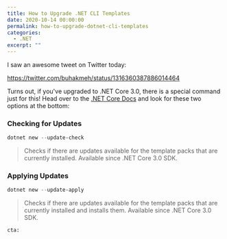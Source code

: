 ```yaml
---
title: How to Upgrade .NET CLI Templates
date: 2020-10-14 00:00:00
permalink: how-to-upgrade-dotnet-cli-templates
categories:
  - .NET
excerpt: ""
---
```


I saw an awesome tweet on Twitter today:

https://twitter.com/buhakmeh/status/1316360387886014464

Turns out, if you've upgraded to .NET Core 3.0, there is a special command just for this!  Head over to the [.NET Core Docs](https://docs.microsoft.com/en-us/dotnet/core/tools/dotnet-new?WT.mc_id=DOP-MVP-4029061) and look for these two options at the bottom:

### Checking for Updates  

```powershell
dotnet new --update-check
```

> Checks if there are updates available for the template packs that are currently installed. Available since .NET Core 3.0 SDK.

### Applying Updates  

```powershell
dotnet new --update-apply
```

> Checks if there are updates available for the template packs that are currently installed and installs them. Available since .NET Core 3.0 SDK.

`cta:`